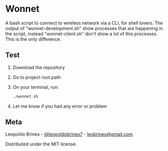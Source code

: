 # Wonnet

A bash script to connect to wireless network via a CLI, for shell lovers. The output of "wonnet-development.sh" show processes that are happening in the script, instead "wonnet-client.sh" don't show a lot of this processes. This is the only difference. 

## Test

1. Download the repository
2. Go to project root path
3. On your terminal, run:

	```sh
	./wonnet.sh
	```

4. Let me know if you had any error or problem

## Meta

Leopoldo Brines - [@leopoldobrines7](https://twitter.com/leopoldobrines7) - leobrines@gmail.com

Distributed under the MIT license.

